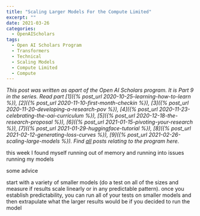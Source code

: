 ```yaml
---
title: "Scaling Larger Models For the Compute Limited"
excerpt: ""
date: 2021-03-26
categories:
  - OpenAIScholars
tags:
  - Open AI Scholars Program
  - Transformers
  - Technical
  - Scaling Models
  - Compute Limited
  - Compute
---
```

*This post was written as apart of the Open AI Scholars program. It is Part 9 in the series. Read part [1]({% post_url 2020-10-25-learning-how-to-learn %}), [2]({% post_url 2020-11-10-first-month-checkin %}), [3]({% post_url 2020-11-20-developing-a-research-pov %}), [4]({% post_url 2020-11-23-celebrating-the-oai-curriculum %}), [5]({% post_url 2020-12-18-the-research-proposal %}), [6]({% post_url 2021-01-15-pivoting-your-research %}), [7]({% post_url 2021-01-29-huggingface-tutorial %}), [8]({% post_url 2021-02-12-generating-loss-curves %}), [9]({% post_url 2021-02-26-scaling-large-models %}). Find [all](/tags/#open-ai-scholars-program) posts relating to the program here.*

this week I found myself running out of memory and running into issues running my models

some advice

start with a variety of smaller models (do a test on all of the sizes and measure if results scale linearly or in any predictable pattern). once you establish predictability, you can run all of your tests on smaller models and then extrapulate what the larger results would be if you decided to run the model

